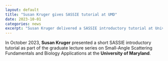 ```yaml
---
layout: default
title: "Susan Kruger gives SASSIE tutorial at UMD"
date: 2023-10-01
categories: news
excerpt: "Susan Kruger delivered a SASSIE introductory tutorial at University of Maryland."
---
```


In October 2023, **Susan Kruger** presented a short SASSIE introductory tutorial as part of the graduate lecture series on Small-Angle Scattering Fundamentals and Biology Applications at the **University of Maryland**.
